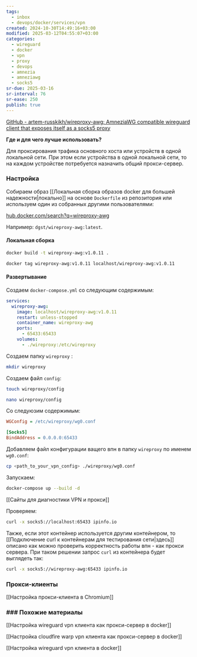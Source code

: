 ```yaml
---
tags:
  - inbox
  - devops/docker/services/vpn
created: 2024-10-30T14:49:16+03:00
modified: 2025-03-12T04:55:07+03:00
categories:
  - wireguard
  - docker
  - vpn
  - proxy
  - devops
  - amnezia
  - amneziawg
  - socks5
sr-due: 2025-03-16
sr-interval: 76
sr-ease: 250
publish: true
---
```

[GitHub - artem-russkikh/wireproxy-awg: AmneziaWG compatible wireguard client that exposes itself as a socks5 proxy](https://github.com/artem-russkikh/wireproxy-awg)

**Где и для чего лучше использовать?**

Для проксирования трафика основного хоста или устройств в одной локальной сети. При этом если устройства в одной локальной сети, то на каждом устройстве потребуется назначить общий прокси-сервер.

### Настройка

Собираем образ [[Локальная сборка образов docker для большей надежности|локально]] на основе `Dockerfile` из репозитория или используем один из собранных другими пользователями:

[hub.docker.com/search?q=wireproxy-awg](https://hub.docker.com/search?q=wireproxy-awg)

Например: `dgst/wireproxy-awg:latest`.

#### Локальная сборка

```sh
docker build -t wireproxy-awg:v1.0.11 .
```

```sh
docker tag wireproxy-awg:v1.0.11 localhost/wireproxy-awg:v1.0.11
```

#### Развертывание

Создаем `docker-compose.yml` со следующим содержимым:

```yaml title:docker-compose.yml ln:true
services:
  wireproxy-awg:
    image: localhost/wireproxy-awg:v1.0.11
    restart: unless-stopped
    container_name: wireproxy-awg
    ports:
      - 65433:65433
    volumes:
      - ./wireproxy:/etc/wireproxy
```

Создаем папку `wireproxy` :

```sh
mkdir wireproxy
```

Создаем файл `config`:

```sh
touch wireproxy/config
```

```sh
nano wireproxy/config
```

Со следуюзим содержимым:

```ini
WGConfig = /etc/wireproxy/wg0.conf

[Socks5]
BindAddress = 0.0.0.0:65433
```

Добавляем файл конфигурации ващего впн в папку `wireproxy` по именем `wg0.conf`:

```sh
cp <path_to_your_vpn_config> ./wireproxy/wg0.conf
```

Запускаем:

```sh
docker-compose up --build -d
```

[[Сайты для диагностики VPN и прокси]]

Проверяем:

```sh
curl -x socks5://localhost:65433 ipinfo.io
```

Также, если этот контейнер используется другим контейнером, то [[Подключение curl к контейнерам для тестирования сети|здесь]] описано как можно проверить корректность работы впн - как прокси сервера. При таком решении запрос `curl` из контейнера будет выглядеть так:

```sh
curl -x socks5://wireproxy-awg:65433 ipinfo.io
```
### Прокси-клиенты

[[Настройка прокси-клиента в Chromium]]

### ### Похожие материалы

[[Настройка wireguard vpn клиента как прокси-сервер в docker]]

[[Настройка cloudfire warp vpn клиента как прокси-сервер в docker]]

[[Настройка wireguard vpn клиента в docker]]

